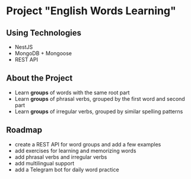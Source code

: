 # Project "English Words Learning"

## Using Technologies

- NestJS
- MongoDB + Mongoose
- REST API

## About the Project

- Learn **groups** of words with the same root part
- Learn **groups** of phrasal verbs, grouped by the first word and second part
- Learn **groups** of irregular verbs, grouped by similar spelling patterns

## Roadmap

- create a REST API for word groups and add a few examples
- add exercises for learning and memorizing words
- add phrasal verbs and irregular verbs
- add multilingual support
- add a Telegram bot for daily word practice
